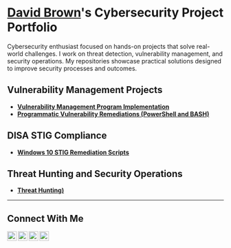 
# <a href="https://www.linkedin.com/in/david-benton-brown-738174150">David Brown</a>'s Cybersecurity Project Portfolio 

Cybersecurity enthusiast focused on hands-on projects that solve real-world challenges. I work on threat detection, vulnerability management, and security operations. My repositories showcase practical solutions designed to improve security processes and outcomes.

##  Vulnerability Management Projects

- **[Vulnerability Management Program Implementation](https://github.com/davidbrown-sec/Vulnerability-Management-Projects/tree/main/Vulnerability%20Management%20Program%20Implementation)**
- **[Programmatic Vulnerability Remediations (PowerShell and BASH)](https://github.com/davidbrown-sec/Vulnerability-Management-Projects/tree/b0f32e98ed794c8a8596d4a307a85b427d919566/programmatic-remediation-scripts)**


##  DISA STIG Compliance

- **[Windows 10 STIG Remediation Scripts](https://github.com/davidbrown-sec/DISA-STIG-COMPLIANCE)**





## Threat Hunting and Security Operations

- **[Threat Hunting)](https://github.com/davidbrown-sec/Threat-Hunting/blob/73c8add92588b7f14b40be213662275bf8fa746c/README.md)**

<hr/>

## Connect With Me

[<img align="left" alt="___________ | YouTube" width="22px" src="https://cdn.jsdelivr.net/npm/simple-icons@v3/icons/youtube.svg" />][youtube]
[<img align="left" alt="___________ | Twitter" width="22px" src="https://cdn.jsdelivr.net/npm/simple-icons@v3/icons/twitter.svg" />][twitter]
[<img align="left" alt="___________ | LinkedIn" width="22px" src="https://cdn.jsdelivr.net/npm/simple-icons@v3/icons/linkedin.svg" />][linkedin]
[<img align="left" alt="___________ | Instagram" width="22px" src="https://cdn.jsdelivr.net/npm/simple-icons@v3/icons/instagram.svg" />][instagram]

[twitter]: https://twitter.com/___________
[youtube]: https://www.youtube.com/c/___________
[instagram]: https://www.instagram.com/___________
[linkedin]: https://linkedin.com/in/david-benton-brown-738174150
<!--
<img width="35" alt="image" src="https://github.com/user-attachments/assets/2f41c7cd-5ea8-4475-b451-a37161b6c3fb"> 
<img width="35" alt="image" src="https://github.com/user-attachments/assets/77649969-9910-4994-8b96-74a116cfb2a8">
-->


